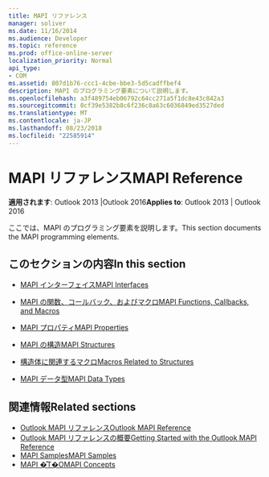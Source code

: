 ```yaml
---
title: MAPI リファレンス
manager: soliver
ms.date: 11/16/2014
ms.audience: Developer
ms.topic: reference
ms.prod: office-online-server
localization_priority: Normal
api_type:
- COM
ms.assetid: 807d1b76-ccc1-4cbe-bbe3-5d5cadffbef4
description: MAPI のプログラミング要素について説明します。
ms.openlocfilehash: a3f489754eb06792c64cc271a5f1dc8e43c842a3
ms.sourcegitcommit: 0cf39e5382b8c6f236c8a63c6036849ed3527ded
ms.translationtype: MT
ms.contentlocale: ja-JP
ms.lasthandoff: 08/23/2018
ms.locfileid: "22585914"
---
```

# <a name="mapi-reference"></a><span data-ttu-id="bf632-103">MAPI リファレンス</span><span class="sxs-lookup"><span data-stu-id="bf632-103">MAPI Reference</span></span>
 
<span data-ttu-id="bf632-104">**適用されます**: Outlook 2013 |Outlook 2016</span><span class="sxs-lookup"><span data-stu-id="bf632-104">**Applies to**: Outlook 2013 | Outlook 2016</span></span> 
  
<span data-ttu-id="bf632-105">ここでは、MAPI のプログラミング要素を説明します。</span><span class="sxs-lookup"><span data-stu-id="bf632-105">This section documents the MAPI programming elements.</span></span>
  
## <a name="in-this-section"></a><span data-ttu-id="bf632-106">このセクションの内容</span><span class="sxs-lookup"><span data-stu-id="bf632-106">In this section</span></span>

- [<span data-ttu-id="bf632-107">MAPI インターフェイス</span><span class="sxs-lookup"><span data-stu-id="bf632-107">MAPI Interfaces</span></span>](mapi-interfaces.md)
    
- [<span data-ttu-id="bf632-108">MAPI の関数、コールバック、およびマクロ</span><span class="sxs-lookup"><span data-stu-id="bf632-108">MAPI Functions, Callbacks, and Macros</span></span>](mapi-functions-callbacks-and-macros.md)
    
- [<span data-ttu-id="bf632-109">MAPI プロパティ</span><span class="sxs-lookup"><span data-stu-id="bf632-109">MAPI Properties</span></span>](mapi-properties.md)
    
- [<span data-ttu-id="bf632-110">MAPI の構造</span><span class="sxs-lookup"><span data-stu-id="bf632-110">MAPI Structures</span></span>](mapi-structures.md)
    
- [<span data-ttu-id="bf632-111">構造体に関連するマクロ</span><span class="sxs-lookup"><span data-stu-id="bf632-111">Macros Related to Structures</span></span>](macros-related-to-structures.md)
    
- [<span data-ttu-id="bf632-112">MAPI データ型</span><span class="sxs-lookup"><span data-stu-id="bf632-112">MAPI Data Types</span></span>](mapi-data-types.md)
    
## <a name="related-sections"></a><span data-ttu-id="bf632-113">関連情報</span><span class="sxs-lookup"><span data-stu-id="bf632-113">Related sections</span></span>

- [<span data-ttu-id="bf632-114">Outlook MAPI リファレンス</span><span class="sxs-lookup"><span data-stu-id="bf632-114">Outlook MAPI Reference</span></span>](outlook-mapi-reference.md) 
- [<span data-ttu-id="bf632-115">Outlook MAPI リファレンスの概要</span><span class="sxs-lookup"><span data-stu-id="bf632-115">Getting Started with the Outlook MAPI Reference</span></span>](getting-started-with-the-outlook-mapi-reference.md)
- [<span data-ttu-id="bf632-116">MAPI Samples</span><span class="sxs-lookup"><span data-stu-id="bf632-116">MAPI Samples</span></span>](mapi-samples.md)
- [<span data-ttu-id="bf632-117">MAPI �̊T�O</span><span class="sxs-lookup"><span data-stu-id="bf632-117">MAPI Concepts</span></span>](mapi-concepts.md)
  

